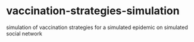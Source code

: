 # vaccination-strategies-simulation
simulation of vaccination strategies for a simulated epidemic on simulated social network
